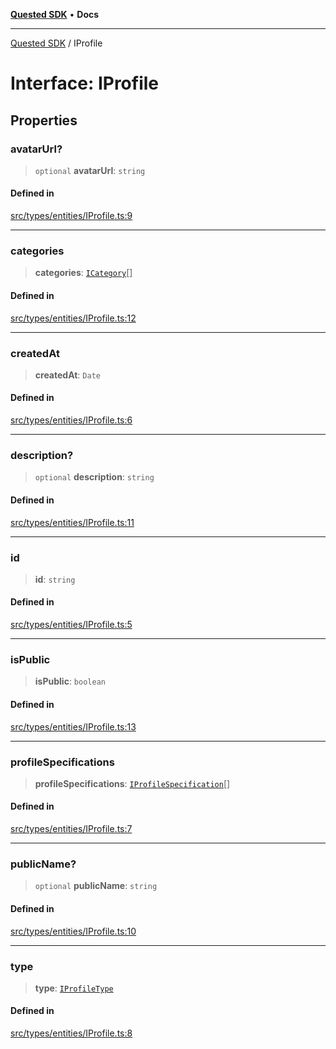 [**Quested SDK**](../README.md) • **Docs**

***

[Quested SDK](../README.md) / IProfile

# Interface: IProfile

## Properties

### avatarUrl?

> `optional` **avatarUrl**: `string`

#### Defined in

[src/types/entities/IProfile.ts:9](https://github.com/Quested-io/QuestedSDK/blob/3ff90c0a0f9090e518d0fc8b569b6bd9c3728f32/src/types/entities/IProfile.ts#L9)

***

### categories

> **categories**: [`ICategory`](ICategory.md)[]

#### Defined in

[src/types/entities/IProfile.ts:12](https://github.com/Quested-io/QuestedSDK/blob/3ff90c0a0f9090e518d0fc8b569b6bd9c3728f32/src/types/entities/IProfile.ts#L12)

***

### createdAt

> **createdAt**: `Date`

#### Defined in

[src/types/entities/IProfile.ts:6](https://github.com/Quested-io/QuestedSDK/blob/3ff90c0a0f9090e518d0fc8b569b6bd9c3728f32/src/types/entities/IProfile.ts#L6)

***

### description?

> `optional` **description**: `string`

#### Defined in

[src/types/entities/IProfile.ts:11](https://github.com/Quested-io/QuestedSDK/blob/3ff90c0a0f9090e518d0fc8b569b6bd9c3728f32/src/types/entities/IProfile.ts#L11)

***

### id

> **id**: `string`

#### Defined in

[src/types/entities/IProfile.ts:5](https://github.com/Quested-io/QuestedSDK/blob/3ff90c0a0f9090e518d0fc8b569b6bd9c3728f32/src/types/entities/IProfile.ts#L5)

***

### isPublic

> **isPublic**: `boolean`

#### Defined in

[src/types/entities/IProfile.ts:13](https://github.com/Quested-io/QuestedSDK/blob/3ff90c0a0f9090e518d0fc8b569b6bd9c3728f32/src/types/entities/IProfile.ts#L13)

***

### profileSpecifications

> **profileSpecifications**: [`IProfileSpecification`](IProfileSpecification.md)[]

#### Defined in

[src/types/entities/IProfile.ts:7](https://github.com/Quested-io/QuestedSDK/blob/3ff90c0a0f9090e518d0fc8b569b6bd9c3728f32/src/types/entities/IProfile.ts#L7)

***

### publicName?

> `optional` **publicName**: `string`

#### Defined in

[src/types/entities/IProfile.ts:10](https://github.com/Quested-io/QuestedSDK/blob/3ff90c0a0f9090e518d0fc8b569b6bd9c3728f32/src/types/entities/IProfile.ts#L10)

***

### type

> **type**: [`IProfileType`](../type-aliases/IProfileType.md)

#### Defined in

[src/types/entities/IProfile.ts:8](https://github.com/Quested-io/QuestedSDK/blob/3ff90c0a0f9090e518d0fc8b569b6bd9c3728f32/src/types/entities/IProfile.ts#L8)
